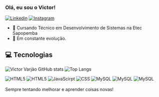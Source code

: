 ### Olá, eu sou o Victor! 

[![Linkedin](https://img.shields.io/badge/LinkedIn-0077B5?style=for-the-badge&logo=linkedin&logoColor=white)](www.linkedin.com/in/victor-leonardo-da-silva-varjão-927387281)
[![Instagram](https://img.shields.io/badge/Instagram-E4405F?style=for-the-badge&logo=instagram&logoColor=white)](https://instagram.com/victor.o.varjao?igshid=NGExMmI2YTkyZg==)

- 🏤 Cursando Técnico em Desenvolvimento de Sistemas na Etec Sapopemba
- 📌 Em constante evolução.
  
## 💻 Tecnologias

![Victor Varjão GitHub stats](https://github-readme-stats.vercel.app/api?username=Victor-Varjao&show_icons=true&theme=dark)
![Top Langs](https://github-readme-stats.vercel.app/api/top-langs/?username=Victor-Varjao&layout=compact&theme=dark)

<div style="display: inline_block">
  <img aling="center" alt="HTML5" src="https://img.shields.io/badge/HTML5-E34F26?style=for-the-badge&logo=html5&logoColor=white">
  <img aling="center" alt="HTML5" src="https://img.shields.io/badge/Microsoft_Office-D83B01?style=for-the-badge&logo=microsoft-office&logoColor=white">
  <img aling="center" alt="JavaScirpt" src="https://img.shields.io/badge/JavaScript-F7DF1E?style=for-the-badge&logo=javascript&logoColor=black">
  <img aling="center" alt="CSS" src="https://img.shields.io/badge/CSS3-1572B6?style=for-the-badge&logo=css3&logoColor=white">
  <img aling="center" alt="MySQL" src="https://img.shields.io/badge/Microsoft_SQL_Server-CC2927?style=for-the-badge&logo=microsoft-sql-server&logoColor=white">
  <img aling="center" alt="MySQL" src="https://img.shields.io/badge/C%23-239120?style=for-the-badge&logo=c-sharp&logoColor=white">
    <img aling="center" alt="MySQL" src="https://img.shields.io/badge/Python-14354C?style=for-the-badge&logo=python&logoColor=white">
</div>

<br>
Sempre tentando melhorar e aprender coisas novas!
<br>
<br>


